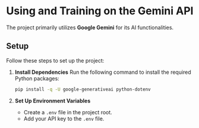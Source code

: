 # Using and Training on the Gemini API 
The project primarily utilizes **Google Gemini** for its AI functionalities.

## Setup

Follow these steps to set up the project:

1. **Install Dependencies**
   Run the following command to install the required Python packages:
   ```bash
   pip install -q -U google-generativeai python-dotenv
   ```

2. **Set Up Environment Variables**
   - Create a `.env` file in the project root.
   - Add your API key to the `.env` file.

